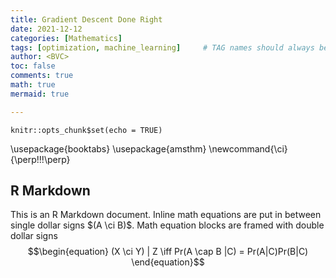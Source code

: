 ```yaml
---
title: Gradient Descent Done Right
date: 2021-12-12
categories: [Mathematics]
tags: [optimization, machine_learning]     # TAG names should always be lowercase
author: <BVC>    
toc: false       
comments: true
math: true
mermaid: true

---
```


```{r setup, include=FALSE}
knitr::opts_chunk$set(echo = TRUE)
```

\usepackage{booktabs}
\usepackage{amsthm}
\newcommand{\ci}{\perp\!\!\!\perp}

## R Markdown

This is an R Markdown document. Inline math equations are put in between single dollar signs $(A \ci B)$. Math equation blocks are framed with double dollar signs
$$\begin{equation}
  (X \ci Y) | Z \iff Pr(A \cap B |C) = Pr(A|C)Pr(B|C)
\end{equation}$$
